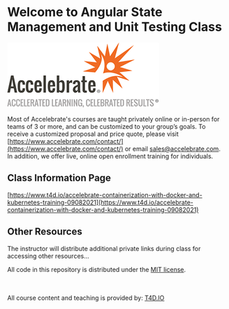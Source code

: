 # Welcome to Angular State Management and Unit Testing Class

![Accelebrate Logo](images/accelebrate-logo.png "Accelebrate Logo")

Most of Accelebrate's courses are taught privately online or in-person for teams of 3 or more, and can be customized to your group’s goals. To receive a customized proposal and price quote, please visit [https://www.accelebrate.com/contact/](https://www.accelebrate.com/contact/) or email [sales@accelebrate.com](sales@accelebrate.com). In addition, we offer live, online open enrollment training for individuals.

## Class Information Page

[https://www.t4d.io/accelebrate-containerization-with-docker-and-kubernetes-training-09082021](https://www.t4d.io/accelebrate-containerization-with-docker-and-kubernetes-training-09082021)

## Other Resources

The instructor will distribute additional private links during class for accessing other resources...

All code in this repository is distributed under the [MIT license](license.txt).

<br><br>
All course content and teaching is provided by: [T4D.IO](https://www.t4d.io)